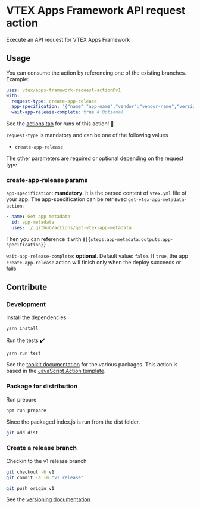 # VTEX Apps Framework API request action

Execute an API request for VTEX Apps Framework

## Usage

You can consume the action by referencing one of the existing branches. Example:

```yaml
uses: vtex/apps-framework-request-action@v1
with:
  request-type: create-app-release
  app-specification: '{"name":"app-name","vendor":"vendor-name","version":"0.0.10","services":[{"name":"service","folder":"./","image-name":"vtex-docker/image-name"}]}'
  wait-app-release-complete: true # Optional
```

See the [actions tab](https://github.com/actions/apps-framework-request-action/actions) for runs of this action! :rocket:

`request-type` is mandatory and can be one of the following values

- `create-app-release`

The other parameters are required or optional depending on the request type

### create-app-release params

`app-specification`: **mandatory**. It is the parsed content of `vtex.yml` file of your app. The app-specification can be retrieved `get-vtex-app-metadata-action`:

```yaml
- name: Get app metadata
  id: app-metadata
  uses: ./.github/actions/get-vtex-app-metadata
```

Then you can reference it with `${{steps.app-metadata.outputs.app-specification}}`

`wait-app-release-complete`: **optional**. Default value: `false`. If `true`, the app `create-app-release` action will finish only when the deploy succeeds or fails.

## Contribute

### Development

Install the dependencies

```bash
yarn install
```

Run the tests :heavy_check_mark:

```bash
yarn run test
```

See the [toolkit documentation](https://github.com/actions/toolkit/blob/master/README.md#packages) for the various packages. This action is based in the [JavaScript Action template](https://github.com/actions/javascript-action).

### Package for distribution

Run prepare

```bash
npm run prepare
```

Since the packaged index.js is run from the dist folder.

```bash
git add dist
```

### Create a release branch

Checkin to the v1 release branch

```bash
git checkout -b v1
git commit -a -m "v1 release"
```

```bash
git push origin v1
```

See the [versioning documentation](https://github.com/actions/toolkit/blob/master/docs/action-versioning.md)
